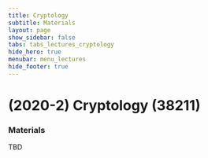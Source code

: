 ```yaml
---
title: Cryptology
subtitle: Materials
layout: page
show_sidebar: false
tabs: tabs_lectures_cryptology
hide_hero: true
menubar: menu_lectures
hide_footer: true
---
```


# (2020-2) Cryptology (38211)

### Materials

TBD